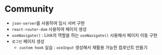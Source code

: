 # Community
- `json-server`를 사용하여 임시 서버 구현
- `react-router-dom` 사용하여 페이지 생성
- `useNavigate()` : Link의 역할을 하는 `useNavigate()` 사용해서 페이지 이동 구현
- `로그인` 페이지 생성
  - `custom hook` 실습 : `useInput` 생성해서 재활용 가능한 컴포넌트 만들기